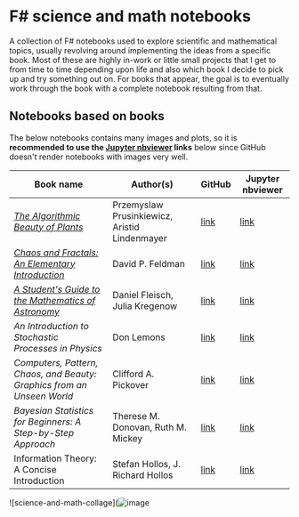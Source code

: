 # F# science and math notebooks

A collection of F# notebooks used to explore scientific and mathematical topics, usually revolving around implementing the ideas from a specific book. Most of these are highly in-work or little small projects that I get to from time to time depending upon life and also which book I decide to pick up and try something out on. For books that appear, the goal is to eventually work through the book with a complete notebook resulting from that.

## Notebooks based on books

The below notebooks contains many images and plots, so it is **recommended to use the [Jupyter nbviewer](https://nbviewer.org/) links** below since GitHub doesn't render notebooks with images very well.

| Book name | Author(s) | GitHub | Jupyter nbviewer |
| --------- | --------- | ------ | ---------------- |
| [*The Algorithmic Beauty of Plants*](http://algorithmicbotany.org/papers/#abop)          | Przemyslaw Prusinkiewicz, Aristid Lindenmayer | [link](./the-algorithmic-beauty-of-plants.ipynb)                                                                     | [link](https://nbviewer.org/github/bmitc/fsharp-science-and-math-notebooks/blob/main/the-algorithmic-beauty-of-plants.ipynb)                   |
| [*Chaos and Fractals: An Elementary Introduction*](http://hornacek.coa.edu/dave/Chaos/)  | David P. Feldman                              | [link](./chaos-and-fractals-an-elementary-introduction.ipynb)                                                        | [link](https://nbviewer.org/github/bmitc/fsharp-science-and-math-notebooks/blob/main/chaos-and-fractals-an-elementary-introduction.ipynb)      |
| [*A Student's Guide to the Mathematics of Astronomy*](https://www.danfleisch.com/sgmoa/) | Daniel Fleisch, Julia Kregenow                | [link](./a-students-guide-to-the-mathematics-of-astronomy.ipynb)                                                     | [link](https://nbviewer.org/github/bmitc/fsharp-science-and-math-notebooks/blob/main/a-students-guide-to-the-mathematics-of-astronomy.ipynb)   |
| *An Introduction to Stochastic Processes in Physics*                                     | Don Lemons                                    | [link](./an-introduction-to-stochastic-processes-in-physics.ipynb)                                                   | [link](https://nbviewer.org/github/bmitc/fsharp-science-and-math-notebooks/blob/main/an-introduction-to-stochastic-processes-in-physics.ipynb) |
| *Computers, Pattern, Chaos, and Beauty: Graphics from an Unseen World*                   | Clifford A. Pickover                          | [link](./computers-pattern-chaos-and-beauty.ipynb)                                                                   | [link](https://nbviewer.org/github/bmitc/fsharp-science-and-math-notebooks/blob/main/computers-pattern-chaos-and-beauty.ipynb)                 |
| *Bayesian Statistics for Beginners: A Step-by-Step Approach*                             | Therese M. Donovan, Ruth M. Mickey            | [link](https://github.com/bmitc/fsharp-science-and-math-notebooks/blob/main/bayesian-statistics-for-beginners.ipynb) | [link](https://nbviewer.org/github/bmitc/fsharp-science-and-math-notebooks/blob/main/bayesian-statistics-for-beginners.ipynb)                  |
| Information Theory: A Concise Introduction                                               | Stefan Hollos, J. Richard Hollos              | [link](./information-theory-a-concise-introduction.ipynb)                                                            | [link](https://nbviewer.org/github/bmitc/fsharp-science-and-math-notebooks/blob/main/information-theory-a-concise-introduction.ipynb)          |

![science-and-math-collage](![image](https://github.com/bmitc/fsharp-science-and-math-notebooks/assets/65685447/32b3eaa4-79f5-409d-a620-a6f2aed46003)
